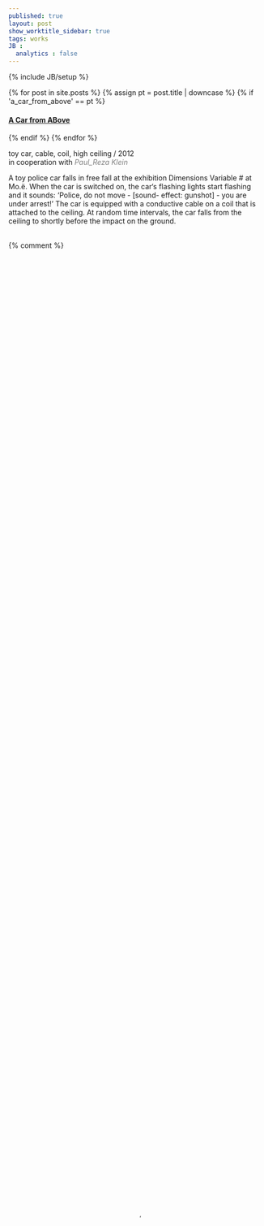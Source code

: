 ```yaml
---
published: true
layout: post
show_worktitle_sidebar: true
tags: works
JB :
  analytics : false
---
```


{% include JB/setup %}


{% for post in site.posts %}
	{% assign pt = post.title | downcase %}
	{% if 'a_car_from_above' == pt %}
<h4><a href="{{ BASE_PATH }}{{ post.url }}">A Car from ABove</a></h4>
	{% endif %}
{% endfor %}

<p>
toy car, cable, coil, high ceiling / 2012<br />
in cooperation with <a href="http://www.praxistest.cc/" target="_blank" style="text-decoration:none; color: grey"><i>Paul_Reza Klein</i></a><br />

A toy police car falls in free fall at the exhibition Dimensions Variable # at Mo.ë. When the car is switched on, the car‘s flashing lights start flashing and it sounds: ‘Police, do not move - [sound- effect: gunshot] - you are under arrest!’ The car is equipped with a conductive cable on a coil that is attached to the ceiling. At random time intervals, the car falls from the ceiling to shortly before the impact on the ground.<br /><br />
</p>

{% comment %}
<video preload="metadata" poster="{{ site.url }}/images/acab_poster.jpg" width="100%" height="100%" controls>
  <source src="{{ site.url }}/images/acab_small.mp4" type="video/mp4">
</video>

{% endcomment %}


<iframe width="100%" height="384" frameborder="0" allowfullscreen="" webkitallowfullscreen="" src="http://player.vimeo.com/video/59054272?title=0&amp;byline=0&amp;portrait=0">
</iframe>


{% comment %}
<p><br /><br />view of the motor that lifts it all up:<br /><br /></p>
<img src="{{ site.url }}/images/acab1.jpg" alt="image">
![image]({{ site.url }}/images/acab1.jpg)
{% endcomment %}
